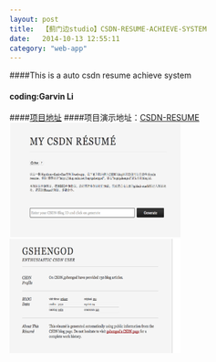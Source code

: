 ```yaml
---
layout: post
title:  【蓟门边studio】CSDN-RESUME-ACHIEVE-SYSTEM
date:   2014-10-13 12:55:11
category: "web-app"
---
```

####This is a auto csdn resume achieve system 
#### coding:Garvin Li  
####[项目地址](https://github.com/jimenbian/csdn-resume-achieve-system)
####项目演示地址：[CSDN-RESUME](http://resumecsdn.duapp.com/)<img src='/images/csdn_resume1.png' width=300 height=200 align=left/> <img src='/images/csdn_resume2.png' width=300 height=200 align=right/> 


